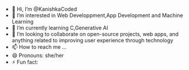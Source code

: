- 👋 Hi, I’m @KanishkaCoded
- 👀 I’m interested in Web Developpment,App Development and Machine Learning
- 🌱 I’m currently learning C,Generative AI
- 💞️ I’m looking to collaborate on open-source projects, web apps, and anything related to improving user experience through technology
- 📫 How to reach me ...
- 😄 Pronouns: she/her
- ⚡ Fun fact: 

<!---
KanishkaCoded/KanishkaCoded is a ✨ special ✨ repository because its `README.md` (this file) appears on your GitHub profile.
You can click the Preview link to take a look at your changes.
--->

